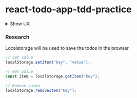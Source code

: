 # react-todo-app-tdd-practice

<details>
  <summary>Show UX</summary>

  ![todo-ux](./assets/todo-ux.png)
</details>

### Research
Localstorage will be used to save the todos in the browser. 
```js
// Set value
localStorage.setItem("key", "value");
```

```js
// Get value
const item = localStorage.getItem("key");
```

```js
// Remove value
localStorage.removeItem("key");
```
